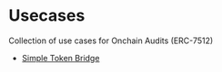 # Usecases
Collection of use cases for Onchain Audits (ERC-7512)

- [Simple Token Bridge](./simple_token_bridge.md)
